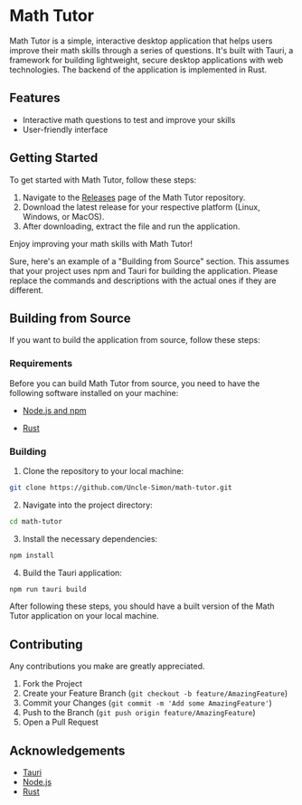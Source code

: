 # Math Tutor

Math Tutor is a simple, interactive desktop application that helps users improve their math skills through a series of questions. It's built with Tauri, a framework for building lightweight, secure desktop applications with web technologies. The backend of the application is implemented in Rust.

## Features

- Interactive math questions to test and improve your skills
- User-friendly interface

## Getting Started

To get started with Math Tutor, follow these steps:

1. Navigate to the [Releases](https://github.com/Uncle-Simon/math-tutor/releases) page of the Math Tutor repository.
2. Download the latest release for your respective platform (Linux, Windows, or MacOS).
3. After downloading, extract the file and run the application.

Enjoy improving your math skills with Math Tutor!

Sure, here's an example of a "Building from Source" section. This assumes that your project uses npm and Tauri for building the application. Please replace the commands and descriptions with the actual ones if they are different.

## Building from Source

If you want to build the application from source, follow these steps:

### Requirements

Before you can build Math Tutor from source, you need to have the following software installed on your machine:

- [Node.js and npm](https://nodejs.org/en/download/)

- [Rust](https://www.rust-lang.org/tools/install)

### Building

1. Clone the repository to your local machine:

```bash
git clone https://github.com/Uncle-Simon/math-tutor.git
```

2. Navigate into the project directory:

```bash
cd math-tutor
```

3. Install the necessary dependencies:

```bash
npm install
```

4. Build the Tauri application:

```bash
npm run tauri build
```

After following these steps, you should have a built version of the Math Tutor application on your local machine.

## Contributing

Any contributions you make are greatly appreciated.

1. Fork the Project
2. Create your Feature Branch (`git checkout -b feature/AmazingFeature`)
3. Commit your Changes (`git commit -m 'Add some AmazingFeature'`)
4. Push to the Branch (`git push origin feature/AmazingFeature`)
5. Open a Pull Request

## Acknowledgements

- [Tauri](https://tauri.app/)
- [Node.js](https://nodejs.org/en/)
- [Rust](https://www.rust-lang.org/)
